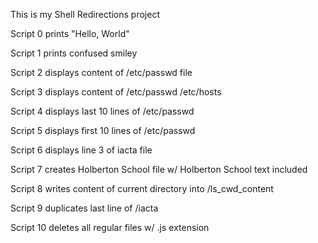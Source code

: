 This is my Shell Redirections project

Script 0 prints "Hello, World"

Script 1 prints confused smiley

Script 2 displays content of /etc/passwd file

Script 3 displays content of /etc/passwd /etc/hosts

Script 4 displays last 10 lines of /etc/passwd

Script 5 displays first 10 lines of /etc/passwd

Script 6 displays line 3 of iacta file

Script 7 creates Holberton School file w/ Holberton School text included

Script 8 writes content of current directory into /ls_cwd_content

Script 9 duplicates last line of /iacta

Script 10 deletes all regular files w/ .js extension

